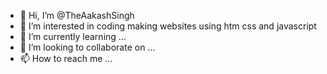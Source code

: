 - 👋 Hi, I’m @TheAakashSingh
- 👀 I’m interested in coding making websites using htm css and javascript
- 🌱 I’m currently learning ...
- 💞️ I’m looking to collaborate on ...
- 📫 How to reach me ...

<!---
TheAakashSingh/TheAakashSingh is a ✨ special ✨ repository because its `README.md` (this file) appears on your GitHub profile.
You can click the Preview link to take a look at your changes.
--->
